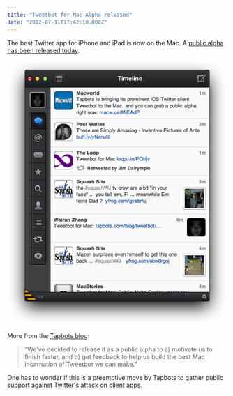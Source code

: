 ```yaml
---
title: "Tweetbot for Mac Alpha released"
date: "2012-07-11T17:42:10.000Z"
---
```


The best Twitter app for iPhone and iPad is now on the Mac. A [public alpha has been released today](http://tapbots.com/tweetbot_mac/).

![](ba4a0952-00ab-48e6-88aa-3770eac0b83e.png)

More from the [Tapbots blog](http://tapbots.com/blog/tweetbot/tweetbot-for-mac):

> “We’ve decided to release it as a public alpha to a) motivate us to finish faster, and b) get feedback to help us build the best Mac incarnation of Tweetbot we can make.”

One has to wonder if this is a preemptive move by Tapbots to gather public support against [Twitter's attack on client apps](https://dev.twitter.com/blog/delivering-consistent-twitter-experience).